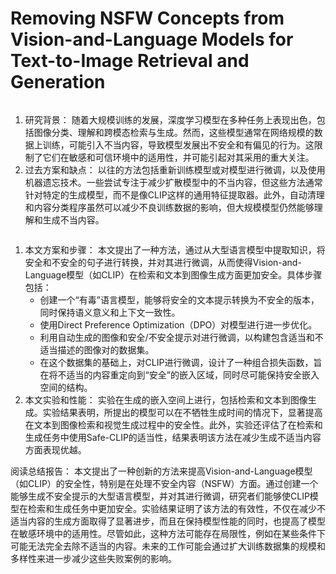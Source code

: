 # Removing NSFW Concepts from Vision-and-Language Models for Text-to-Image Retrieval and Generation

<figure><img src="../../.gitbook/assets/image (7) (1) (1) (1) (1) (1) (1) (1) (1) (1) (1) (1) (1) (1) (1) (1) (1) (1) (1) (1) (1) (1) (1) (1) (1) (1) (1) (1) (1) (1) (1) (1) (1) (1) (1) (1) (1) (1) (1) (1) (1) (1) (1) (1) (1) (1) (1) (1) (1) (1) (1) (1) (1) (1).png" alt=""><figcaption></figcaption></figure>

1. 研究背景： 随着大规模训练的发展，深度学习模型在多种任务上表现出色，包括图像分类、理解和跨模态检索与生成。然而，这些模型通常在网络规模的数据上训练，可能引入不当内容，导致模型发展出不安全和有偏见的行为。这限制了它们在敏感和可信环境中的适用性，并可能引起对其采用的重大关注。
2. 过去方案和缺点： 以往的方法包括重新训练模型或对模型进行微调，以及使用机器遗忘技术。一些尝试专注于减少扩散模型中的不当内容，但这些方法通常针对特定的生成模型，而不是像CLIP这样的通用特征提取器。此外，自动清理和内容分类程序虽然可以减少不良训练数据的影响，但大规模模型仍然能够理解和生成不当内容。

<figure><img src="../../.gitbook/assets/image (1) (1) (1) (1) (1) (1) (1) (1) (1) (1) (1) (1) (1) (1) (1) (1) (1) (1) (1) (1) (1) (1) (1) (1) (1) (1) (1) (1) (1) (1) (1) (1) (1) (1) (1) (1) (1) (1) (1) (1) (1) (1) (1) (1) (1) (1) (1) (1) (1) (1) (1) (1) (1) (1) (1) (1) (1) (1) (1) (1)  (41).png" alt=""><figcaption></figcaption></figure>

1. 本文方案和步骤： 本文提出了一种方法，通过从大型语言模型中提取知识，将安全和不安全的句子进行转换，并对其进行微调，从而使得Vision-and-Language模型（如CLIP）在检索和文本到图像生成方面更加安全。具体步骤包括：
   * 创建一个“有毒”语言模型，能够将安全的文本提示转换为不安全的版本，同时保持语义意义和上下文一致性。
   * 使用Direct Preference Optimization（DPO）对模型进行进一步优化。
   * 利用自动生成的图像和安全/不安全提示对进行微调，以构建包含适当和不适当描述的图像对的数据集。
   * 在这个数据集的基础上，对CLIP进行微调，设计了一种组合损失函数，旨在将不适当的内容重定向到“安全”的嵌入区域，同时尽可能保持安全嵌入空间的结构。
2. 本文实验和性能： 实验在生成的嵌入空间上进行，包括检索和文本到图像生成。实验结果表明，所提出的模型可以在不牺牲生成时间的情况下，显著提高在文本到图像检索和视觉生成过程中的安全性。此外，实验还评估了在检索和生成任务中使用Safe-CLIP的适当性，结果表明该方法在减少生成不适当内容方面表现优越。

阅读总结报告： 本文提出了一种创新的方法来提高Vision-and-Language模型（如CLIP）的安全性，特别是在处理不安全内容（NSFW）方面。通过创建一个能够生成不安全提示的大型语言模型，并对其进行微调，研究者们能够使CLIP模型在检索和生成任务中更加安全。实验结果证明了该方法的有效性，不仅在减少不适当内容的生成方面取得了显著进步，而且在保持模型性能的同时，也提高了模型在敏感环境中的适用性。尽管如此，这种方法可能存在局限性，例如在某些条件下可能无法完全去除不适当的内容。未来的工作可能会通过扩大训练数据集的规模和多样性来进一步减少这些失败案例的影响。

